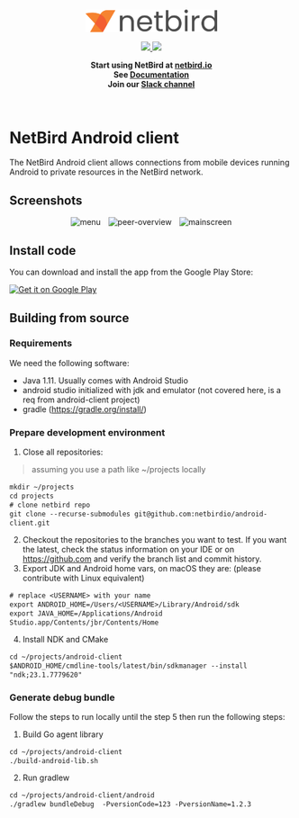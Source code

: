 <br/>
<div align="center">
<p align="center">
  <img width="234" src="https://raw.githubusercontent.com/netbirdio/netbird/main/docs/media/logo-full.png"/>
</p>
  <p>
     <a href="https://github.com/netbirdio/netbird/blob/main/LICENSE">
       <img height="20" src="https://www.gnu.org/graphics/gplv3-88x31.png" />
     </a>
    <a href="https://join.slack.com/t/netbirdio/shared_invite/zt-vrahf41g-ik1v7fV8du6t0RwxSrJ96A">
        <img src="https://img.shields.io/badge/slack-@netbird-red.svg?logo=slack"/>
     </a>    
  </p>
</div>


<p align="center">
<strong>
  Start using NetBird at <a href="https://netbird.io/pricing">netbird.io</a>
  <br/>
  See <a href="https://netbird.io/docs/">Documentation</a>
  <br/>
   Join our <a href="https://join.slack.com/t/netbirdio/shared_invite/zt-vrahf41g-ik1v7fV8du6t0RwxSrJ96A">Slack channel</a>
  <br/>

</strong>
</p>

<br>

# NetBird Android client

The NetBird Android client allows connections from mobile devices running Android to private resources in the NetBird network.

## Screenshots

<p align="center">
  <img src="https://github.com/netbirdio/android-client/assets/7756831/31fea824-9604-4e6a-a6ed-78cb526b6066" alt="menu" width="250" style="margin-right: 10px;"/>
  <img src="https://github.com/netbirdio/android-client/assets/7756831/97b3bf1b-6e70-4f25-b5ab-e62b3337f10d" alt="peer-overview" width="250" style="margin-right: 10px;"/>
  <img src="https://github.com/netbirdio/android-client/assets/7756831/d3ce7c74-aa1e-4be0-ba0c-4761432171e4" alt="mainscreen" width="250"/>
</p>

## Install code 
You can download and install the app from the Google Play Store:

[<img src="https://play.google.com/intl/en_us/badges/images/generic/en-play-badge.png" alt="Get it on Google Play" height="80">](https://play.google.com/store/apps/details?id=io.netbird.client)


## Building from source
### Requirements
We need the following software:
* Java 1.11. Usually comes with Android Studio
* android studio initialized with jdk and emulator (not covered here, is a req from android-client project)
* gradle (https://gradle.org/install/)

### Prepare development environment
1. Close all repositories:
> assuming you use a path like ~/projects locally
```shell
mkdir ~/projects
cd projects
# clone netbird repo
git clone --recurse-submodules git@github.com:netbirdio/android-client.git
```
2. Checkout the repositories to the branches you want to test. If you want the latest, check the status information on your IDE or on https://github.com and verify the branch list and commit history.
3. Export JDK and Android home vars, on macOS they are: (please contribute with Linux equivalent)
```shell
# replace <USERNAME> with your name
export ANDROID_HOME=/Users/<USERNAME>/Library/Android/sdk
export JAVA_HOME=/Applications/Android Studio.app/Contents/jbr/Contents/Home
```
4. Install NDK and CMake
```shell
cd ~/projects/android-client
$ANDROID_HOME/cmdline-tools/latest/bin/sdkmanager --install "ndk;23.1.7779620"
```
### Generate debug bundle
Follow the steps to run locally until the step 5 then run the following steps:
1. Build Go agent library
```shell
cd ~/projects/android-client
./build-android-lib.sh
```
2. Run gradlew
```shell
cd ~/projects/android-client/android
./gradlew bundleDebug  -PversionCode=123 -PversionName=1.2.3
```

